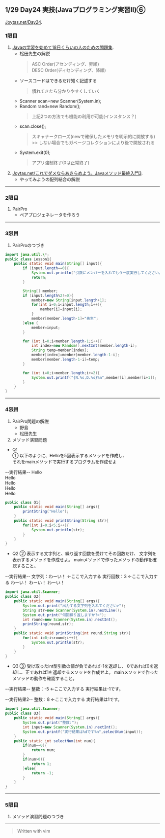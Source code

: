 ## 1/29 Day24 実技(Javaプログラミング実習Ⅱ)⑥
[Joytas.net/Day24](https://joytas.net/%e8%a8%93%e7%b7%b4/day24).
### 1限目
1. [Javaの学習を始めて18日くらいの人のための問題集](https://joytas.net/programming/java_basic_18).
	- 松田先生の解説
		> ASC Order(アセンディング、昇順)  
		> DESC Order(ディセンディング、降順)
	- ソースコードはできるだけ短く記述する
		> 慣れてきたら分かりやすくしていく
	- Scanner scan=new Scanner(System.in);
	- Random rand=new Random();
		> 上記2つの方法でも機能の利用が可能(インスタンス？)
	- scan.close();
		> スキャナークローズ(newで確保したメモリを明示的に開放する)  
			>> しない場合でもガベージコレクションにより後で開放される
	- System.exit(0);
		> アプリ強制終了(0は正常終了)
1. [Joytas.net/これでダメならあきらめよう。Javaメソッド最終入門3](https://joytas.net/programming/java_last_method_3).
	- やってみようの配列結合の解説
---
### 2限目
1. PairPro
	- ペアプロジェネレータを作ろう
---
### 3限目
1. PairProのつづき
~~~java
import java.util.\*;
public class Lesson1{
	public static void main(String[] input){
		if (input.length==0){
			System.out.println("引数にメンバーを入れてもう一度実行してください。");
			return;
		}

		String[] member;
		if (input.length%2!=0){
			member=new String[input.length+1];
			for(int i=0;i<input.length;i++){
				member[i]=input[i];
			}
			member[member.length-1]="先生";
		}else {
			member=input;
		}

		for (int i=0;i<member.length-1;i++){
			int index=new Random().nextInt(member.length-i);
			String temp=member[index];
			member[index]=member[member.length-1-i];
			member[member.length-1-i]=temp;
		}

		for (int i=0;i<member.length;i+=2){
			System.out.printf("{N.%s,D.%s}%n",member[i],member[i+1]);
		}
	}
}
~~~
---
### 4限目
1. PairPro問題の解説
	- 野島
	- 松田先生
1. メソッド演習問題
- Q1  
① 以下のように、Helloを5回表示するメソッドを作成し、  
それをmainメソッドで実行するプログラムを作成せよ

--実行結果--
Hello  
Hello  
Hello  
Hello  
Hello
~~~java
public class Q1{
	public static void main(String[] args){
		printString("Hello");
	}
	public static void printString(String str){
		for(int i=0;i<5;i++){
			System.out.println(str);
		}
	}
}
~~~
- Q2
② 表示する文字列と、繰り返す回数を受けてその回数だけ、
文字列を表示するメソッドを作成せよ。
mainメソッドで作ったメソッドの動作を確認すること。

--実行結果--
文字列：わーい！ ←ここで入力する
実行回数：3 ←ここで入力する
わーい！
わーい！
わーい！
~~~java
import java.util.Scanner;
public class Q2{
	public static void main(String[] args){
		System.out.print("出力する文字列を入れてください>");
		String str=new Scanner(System.in).nextLine();
		System.out.print("何回繰り返しますか?>");
		int round=new Scanner(System.in).nextInt();
		printString(round,str);
	}
	public static void printString(int round,String str){
		for(int i=0;i<round;i++){
			System.out.println(str);
		}
	}
}
~~~
- Q3
③ 受け取ったint型引数の値が負であれば-1を返却し、
0であれば0を返却し、正であれば1を返却するメソッドを作成せよ。
mainメソッドで作ったメソッドの動作を確認すること。

--実行結果--
整数：-5 ←ここで入力する
実行結果は-1です。

--実行結果2--
整数：8 ←ここで入力する
実行結果は1です。
~~~java
import java.util.Scanner;
public class Q3{
	public static void main(String[] args){
		System.out.print("整数:");
		int input=new Scanner(System.in).nextInt();
		System.out.printf("実行結果は%dです%n",selectNum(input));
	}
	public static int selectNum(int num){
		if(num==0){
			return num;
		}
		if(num>0){
			return 1;
		}else{
			return -1;
		}
	}
}
~~~
---
### 5限目
1. メソッド演習問題のつづき
---
> Written with vim
